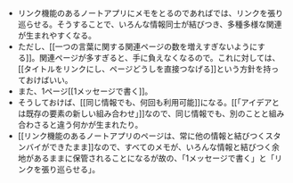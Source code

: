 - リンク機能のあるノートアプリにメモをとるのであればでは、リンクを張り巡らせる。そうすることで、いろんな情報同士が結びつき、多種多様な関連が生まれやすくなる。
- ただし、[[一つの言葉に関する関連ページの数を増えすぎないようにする]]。関連ページが多すぎると、手に負えなくなるので。これに対しては、[[タイトルをリンクにし、ページどうしを直接つなげる]]という方針を持っておけばいい。
- また、1ページ[[1メッセージで書く]]。
- そうしておけば、[[同じ情報でも、何回も利用可能]]になる。[[「アイデアとは既存の要素の新しい組み合わせ」]]なので、同じ情報でも、別のことと組み合わさると違う何かが生まれたり。
- [[リンク機能のあるノートアプリのページは、常に他の情報と結びつくスタンバイができたまま]]なので、すべてのメモが、いろんな情報と結びつく余地があるままに保管されることになるが故の、「1メッセージで書く」と「リンクを張り巡らせる」。
